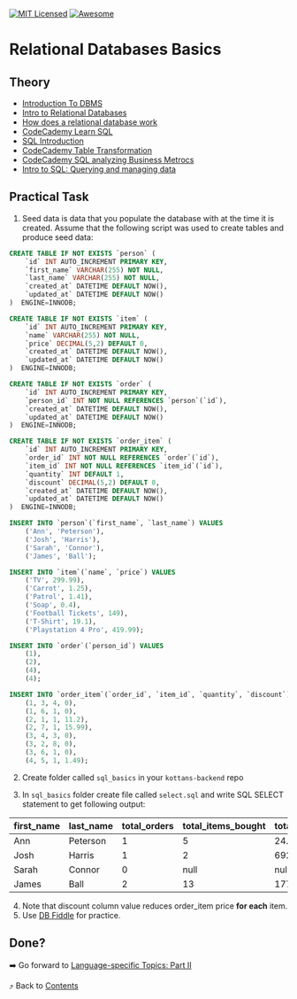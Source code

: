 [![MIT Licensed][icon-mit]][license]
[![Awesome][icon-awesome]][awesome]
&nbsp;&nbsp;&nbsp;&nbsp;&nbsp;&nbsp;

# Relational Databases Basics

## Theory

- [Introduction To DBMS](https://www.minigranth.com/dbms-tutorial/dbms-introduction/)
- [Intro to Relational Databases](https://www.udacity.com/course/intro-to-relational-databases--ud197)
- [How does a relational database work](http://coding-geek.com/how-databases-work/)
- [CodeCademy Learn SQL](https://www.codecademy.com/learn/learn-sql)
- [SQL Introduction](https://www.minigranth.com/sql-tutorial/sql-introduction/)
- [CodeCademy Table Transformation](https://www.codecademy.com/learn/sql-table-transformation)
- [CodeCademy SQL analyzing Business Metrocs](https://www.codecademy.com/learn/sql-analyzing-business-metrics)
- [Intro to SQL: Querying and managing data](https://www.khanacademy.org/computing/computer-programming/sql)

## Practical Task

1. Seed data is data that you populate the database with at the time it is created. Assume that the following script was used to create tables and produce seed data:

```sql
CREATE TABLE IF NOT EXISTS `person` (
    `id` INT AUTO_INCREMENT PRIMARY KEY,
    `first_name` VARCHAR(255) NOT NULL,
    `last_name` VARCHAR(255) NOT NULL,
    `created_at` DATETIME DEFAULT NOW(),
    `updated_at` DATETIME DEFAULT NOW()
)  ENGINE=INNODB;

CREATE TABLE IF NOT EXISTS `item` (
    `id` INT AUTO_INCREMENT PRIMARY KEY,
    `name` VARCHAR(255) NOT NULL,
    `price` DECIMAL(5,2) DEFAULT 0,
    `created_at` DATETIME DEFAULT NOW(),
    `updated_at` DATETIME DEFAULT NOW()
)  ENGINE=INNODB;

CREATE TABLE IF NOT EXISTS `order` (
    `id` INT AUTO_INCREMENT PRIMARY KEY,
    `person_id` INT NOT NULL REFERENCES `person`(`id`),
    `created_at` DATETIME DEFAULT NOW(),
    `updated_at` DATETIME DEFAULT NOW()
)  ENGINE=INNODB;

CREATE TABLE IF NOT EXISTS `order_item` (
    `id` INT AUTO_INCREMENT PRIMARY KEY,
    `order_id` INT NOT NULL REFERENCES `order`(`id`),
    `item_id` INT NOT NULL REFERENCES `item_id`(`id`),
    `quantity` INT DEFAULT 1,
    `discount` DECIMAL(5,2) DEFAULT 0,
    `created_at` DATETIME DEFAULT NOW(),
    `updated_at` DATETIME DEFAULT NOW()
)  ENGINE=INNODB;

INSERT INTO `person`(`first_name`, `last_name`) VALUES
    ('Ann', 'Peterson'),
    ('Josh', 'Harris'),
    ('Sarah', 'Connor'),
    ('James', 'Ball');

INSERT INTO `item`(`name`, `price`) VALUES
    ('TV', 299.99),
    ('Carrot', 1.25),
    ('Patrol', 1.41),
    ('Soap', 0.4),
    ('Football Tickets', 149),
    ('T-Shirt', 19.1),
    ('Playstation 4 Pro', 419.99);

INSERT INTO `order`(`person_id`) VALUES
    (1),
    (2),
    (4),
    (4);

INSERT INTO `order_item`(`order_id`, `item_id`, `quantity`, `discount`) VALUES
    (1, 3, 4, 0),
    (1, 6, 1, 0),
    (2, 1, 1, 11.2),
    (2, 7, 1, 15.99),
    (3, 4, 3, 0),
    (3, 2, 8, 0),
    (3, 6, 1, 0),
    (4, 5, 1, 1.49);
```

2. Create folder called `sql_basics` in
   your `kottans-backend` repo

3. In `sql_basics` folder create file called `select.sql` and write SQL SELECT statement to get following output:

| first_name | last_name | total_orders | total_items_bought | total_money_spent |
| ---------- | --------- | ------------ | ------------------ | ----------------- |
| Ann        | Peterson  | 1            | 5                  | 24.74             |
| Josh       | Harris    | 1            | 2                  | 692.79            |
| Sarah      | Connor    | 0            | null               | null              |
| James      | Ball      | 2            | 13                 | 177.81            |

4. Note that discount column value reduces order_item price **for each** item.
5. Use [DB Fiddle](https://www.db-fiddle.com/f/xceugd67tNjdx7PSHVr4qw/0) for practice.

## Done?

➡️ Go forward to [Language-specific Topics: Part II](language_basics_2.md)

⤴️ Back to [Contents](../contents.md)

[icon-chat]: https://img.shields.io/badge/chat-on%20telegram-blue.svg
[icon-mit]: https://img.shields.io/badge/license-MIT-blue.svg
[icon-awesome]: https://cdn.rawgit.com/sindresorhus/awesome/d7305f38d29fed78fa85652e3a63e154dd8e8829/media/badge.svg
[license]: https://github.com/Kottans/web/blob/master/LICENSE.md
[awesome]: https://github.com/sindresorhus/awesome
